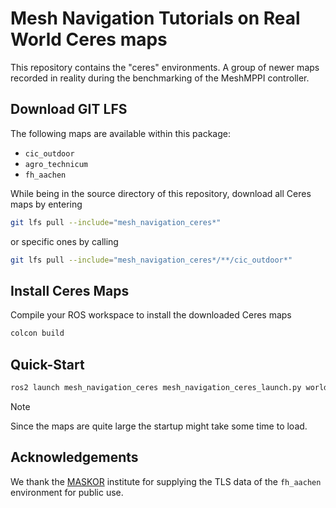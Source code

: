 # Mesh Navigation Tutorials on Real World Ceres maps

This repository contains the "ceres" environments. A group of newer maps recorded in reality during the benchmarking of the MeshMPPI controller.

## Download GIT LFS

The following maps are available within this package:

- `cic_outdoor`
- `agro_technicum`
- `fh_aachen`

While being in the source directory of this repository, download all Ceres maps by entering

```bash
git lfs pull --include="mesh_navigation_ceres*"
```

or specific ones by calling

```bash
git lfs pull --include="mesh_navigation_ceres*/**/cic_outdoor*"
```

## Install Ceres Maps

Compile your ROS workspace to install the downloaded Ceres maps

```bash
colcon build
```

## Quick-Start

```bash
ros2 launch mesh_navigation_ceres mesh_navigation_ceres_launch.py world_name:=cic_outdoor
```

> [!NOTE]
> Since the maps are quite large the startup might take some time to load.


## Acknowledgements

We thank the [MASKOR](https://maskor.fh-aachen.de/) institute for supplying the TLS data of the `fh_aachen` environment for public use.

